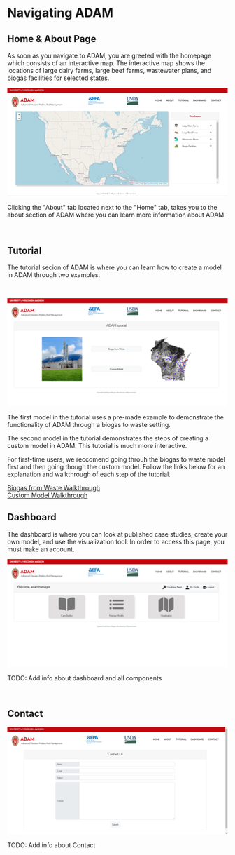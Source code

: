 <h1> Navigating ADAM </h1>

<h2>Home & About Page</h2>

<p>
    As soon as you navigate to ADAM, you are greeted with the homepage which consists of an interactive map. The interactive map shows the locations of large dairy farms, large beef farms, wastewater plans, and biogas facilities for selected states.
<p>

<a href="http://54.208.179.171:8000/">
<img src="Pictures\Navigation\homepg.png">
</a>

<br>

<p>
    Clicking the "About" tab located next to the "Home" tab, takes you to the about section of ADAM where you can learn more information about ADAM. 
</p>

<br>

<h2> Tutorial </h2>

<p>The tutorial secion of ADAM is where you can learn how to create a model in ADAM through two examples.</p>

<br>

<a href="http://54.208.179.171:8000/tryit"><img src="Pictures\Navigation\tutorialpg.png">
</a>

<p>The first model in the tutorial uses a pre-made example to demonstrate the functionality of ADAM through a biogas to waste setting.
</p>

<p>The second model in the tutorial demonstrates the steps of creating a custom model in ADAM. This tutorial is much more interactive. 
</p>

<p>For first-time users, we reccomend going throuh the biogas to waste model first and then going though the custom model. Follow the links below for an explanation and walkthrough of each step of the tutorial. 
</p>
<a href="biogas_from_waste.html">Biogas from Waste Walkthrough</a>
<br>
<a href="custom_model_pg1.html">Custom Model Walkthrough</a>
<br>

<h2>Dashboard</h2>

<p>
    The dashboard is where you can look at published case studies, create your own model, and use the visualization tool. In order to access this page, you must make an account.
</p>

<img src="Pictures\Navigation\dashboardpg.png">
<p>TODO: Add info about dashboard and all components</p> 
<br> 

<h2>Contact</h2>

<img src="Pictures\Navigation\contactpg.png">
<p>TODO: Add info about Contact</p> 

<br>
<br>

